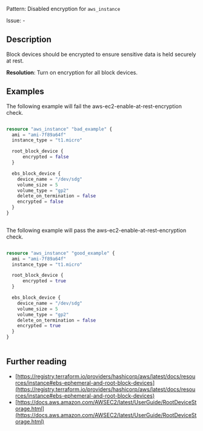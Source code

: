 Pattern: Disabled encryption for `aws_instance`

Issue: -

## Description

Block devices should be encrypted to ensure sensitive data is held securely at rest.

**Resolution**: Turn on encryption for all block devices.

## Examples

The following example will fail the aws-ec2-enable-at-rest-encryption check.
```terraform

resource "aws_instance" "bad_example" {
  ami = "ami-7f89a64f"
  instance_type = "t1.micro"

  root_block_device {
      encrypted = false
  }

  ebs_block_device {
    device_name = "/dev/sdg"
    volume_size = 5
    volume_type = "gp2"
    delete_on_termination = false
    encrypted = false
  }
}
 
```

The following example will pass the aws-ec2-enable-at-rest-encryption check.
```terraform

resource "aws_instance" "good_example" {
  ami = "ami-7f89a64f"
  instance_type = "t1.micro"

  root_block_device {
      encrypted = true
  }

  ebs_block_device {
    device_name = "/dev/sdg"
    volume_size = 5
    volume_type = "gp2"
    delete_on_termination = false
    encrypted = true
  }
}
 
```

## Further reading

- [https://registry.terraform.io/providers/hashicorp/aws/latest/docs/resources/instance#ebs-ephemeral-and-root-block-devices](https://registry.terraform.io/providers/hashicorp/aws/latest/docs/resources/instance#ebs-ephemeral-and-root-block-devices)
- [https://docs.aws.amazon.com/AWSEC2/latest/UserGuide/RootDeviceStorage.html](https://docs.aws.amazon.com/AWSEC2/latest/UserGuide/RootDeviceStorage.html)